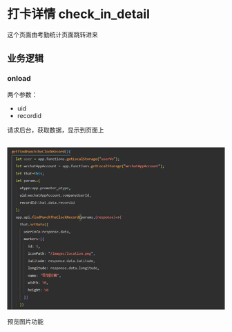 # **打卡详情 check_in_detail**



这个页面由考勤统计页面跳转进来



## **业务逻辑**

### **onload**

两个参数：

- uid
- recordid

请求后台，获取数据，显示到页面上

​                 ![img](images/iguffy_D4z4Mp887XM60bQ.png)        

预览图片功能